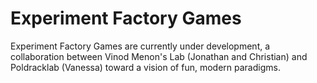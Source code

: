# Experiment Factory Games

Experiment Factory Games are currently under development, a collaboration between Vinod Menon's Lab (Jonathan and Christian) and Poldracklab (Vanessa) toward a vision of fun, modern paradigms. 
